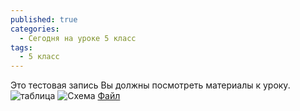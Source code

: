 ```yaml
---
published: true
categories:
  - Сегодня на уроке 5 класс
tags:
  - 5 класс
---
```

Это тестовая запись Вы должны посмотреть материалы к уроку.
![таблица](https://шью-сама.рф/wp-content/uploads/2018/02/scrn_big_1.jpg)
![Схема](https://zlobina-ov.ru/wp-content/uploads/2017/03/%D1%81%D0%BE%D0%B5%D0%B4%D0%B8%D0%BD%D0%B8%D1%82%D0%B5%D0%BB%D1%8C%D0%BD%D1%8B%D0%B5-%D1%88%D0%B2%D1%8B-%D1%82%D0%B0%D0%B1%D0%BB%D0%B8%D1%86%D0%B0.jpg)
[Файл](https://docs.google.com/document/d/1RxYdlnm5IqWRJnEIenAmuQwx84A01Iu3sg4PEwuspm4/edit?usp=sharing)
